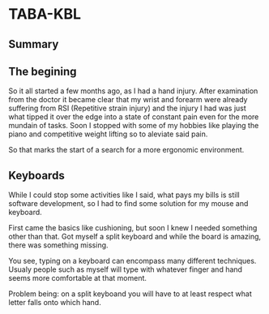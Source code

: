 # TABA-KBL

## Summary


## The begining

So it all started a few months ago, as I had a hand injury.
After examination from the doctor it became clear that my wrist and forearm were already suffering from RSI (Repetitive strain injury) and the injury I had was just what tipped it over the edge into a state of constant pain even for the more mundain of tasks.
Soon I stopped with some of my hobbies like playing the piano and competitive weight lifting so to aleviate said pain.

So that marks the start of a search for a more ergonomic environment.

## Keyboards

While I could stop some activities like I said, what pays my bills is still software development, so I had to find some solution for my mouse and keyboard.

First came the basics like cushioning, but soon I knew I needed something other than that.
Got myself a split keyboard and while the board is amazing, there was something missing.

You see, typing on a keyboard can encompass many different techniques.
Usualy people such as myself will type with whatever finger and hand seems more comfortable at that moment.

Problem being: on a split keyboand you will have to at least respect what letter falls onto which hand.

